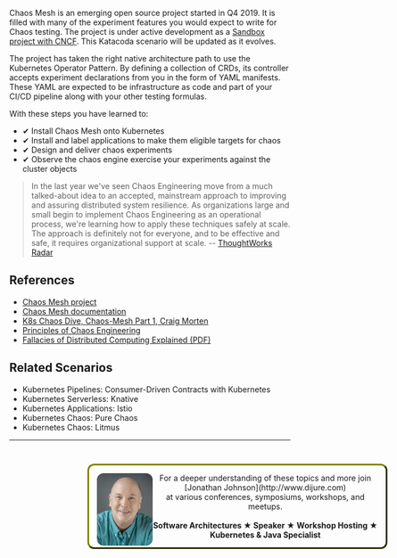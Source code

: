 Chaos Mesh is an emerging open source project started in Q4 2019. It is filled with many of the experiment features you would expect to write for Chaos testing. The project is under active development as a [Sandbox project with CNCF](https://www.cncf.io/sandbox-projects/). This Katacoda scenario will be updated as it evolves.

The project has taken the right native architecture path to use the Kubernetes Operator Pattern. By defining a collection of CRDs, its controller accepts experiment declarations from you in the form of YAML manifests. These YAML are expected to be infrastructure as code and part of your CI/CD pipeline along with your other testing formulas.

With these steps you have learned to:

- &#x2714; Install Chaos Mesh onto Kubernetes
- &#x2714; Install and label applications to make them eligible targets for chaos
- &#x2714; Design and deliver chaos experiments
- &#x2714; Observe the chaos engine exercise your experiments against the cluster objects

> In the last year we've seen Chaos Engineering move from a much talked-about idea to an accepted, mainstream approach to improving and assuring distributed system resilience. As organizations large and small begin to implement Chaos Engineering as an operational process, we're learning how to apply these techniques safely at scale. The approach is definitely not for everyone, and to be effective and safe, it requires organizational support at scale. -- [ThoughtWorks Radar](https://www.thoughtworks.com/radar/techniques/chaos-engineering)

## References ##

- [Chaos Mesh project](github.com/chaos-mesh/chaos-mesh)
- [Chaos Mesh documentation](https://chaos-mesh.org/docs/)
- [K8s Chaos Dive, Chaos-Mesh Part 1, Craig Morten](https://dev.to/craigmorten/k8s-chaos-dive-2-chaos-mesh-part-1-2i96)
- [Principles of Chaos Engineering](http://principlesofchaos.org/)
- [Fallacies of Distributed Computing Explained (PDF)](http://www.rgoarchitects.com/Files/fallacies.pdf)

## Related Scenarios
* Kubernetes Pipelines: Consumer-Driven Contracts with Kubernetes
* Kubernetes Serverless: Knative
* Kubernetes Applications: Istio
* Kubernetes Chaos: Pure Chaos
* Kubernetes Chaos: Litmus

------
<p style="width: 100%; text-align: center; padding: 1em; margin: 3em; margin-left: 10em; margin-right: 10em; border-; 1px; border-color: olive;  border-radius: 12px; border-style:outset">
<img align="left" src="./assets/jonathan-johnson.jpg" width="100" style="border-radius: 12px">
For a deeper understanding of these topics and more join <br>[Jonathan Johnson](http://www.dijure.com)<br> at various conferences, symposiums, workshops, and meetups.
<br><br>
<b>Software Architectures ★ Speaker ★ Workshop Hosting ★ Kubernetes & Java Specialist</b>
</p>
